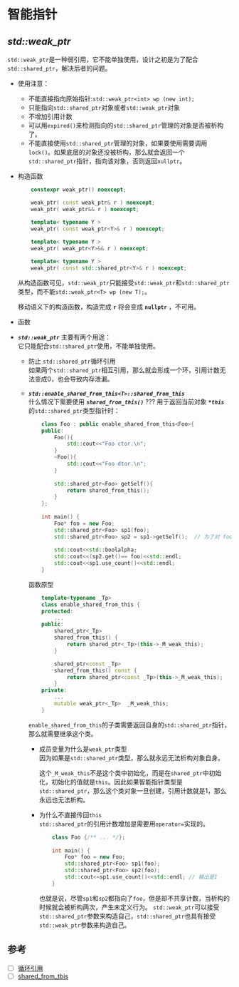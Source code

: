 # 智能指针

## ***std::weak_ptr<T>*** 
`std::weak_ptr`是一种弱引用，它不能单独使用，设计之初是为了配合`std::shared_ptr`，解决后者的问题。
+ 使用注意：
    + 不能直接指向原始指针:`std::weak_ptr<int> wp (new int);`
    + 只能指向`std::shared_ptr`对象或者`std::weak_ptr`对象
    + 不增加引用计数
    + 可以用`expired()`来检测指向的`std::shared_ptr`管理的对象是否被析构了。
    + 不能直接使用`std::shared_ptr`管理的对象，如果要使用需要调用`lock()`。如果底层的对象还没被析构，那么就会返回一个`std::shared_ptr`指针，指向该对象，否则返回`nullptr`。
+ 构造函数
    ```cpp
        constexpr weak_ptr() noexcept;
    
        weak_ptr( const weak_ptr& r ) noexcept;
        weak_ptr( weak_ptr&& r ) noexcept;
    
        template< typename Y >
        weak_ptr( const weak_ptr<Y>& r ) noexcept;
        
        template< typename Y >
        weak_ptr( weak_ptr<Y>&& r ) noexcept;

        template< typename Y >
        weak_ptr( const std::shared_ptr<Y>& r ) noexcept;
    ```
    从构造函数可见，`std::weak_ptr`只能接受`std::weak_ptr`和`std::shared_ptr`类型，而不能`std::weak_ptr<T> wp (new T);`。  

    移动语义下的构造函数，构造完成 **`r`** 将会变成 **`nullptr`** ，不可用。
+ 函数  
+ ***`std::weak_ptr`*** 主要有两个用途：  
它只能配合`std::shared_ptr`使用，不能单独使用。
    
    + 防止 `std::shared_ptr`循环引用  
    如果两个`std::shared_ptr`相互引用，那么就会形成一个环，引用计数无法变成0，也会导致内存泄漏。

    +  ***`std::enable_shared_from_this<T>::shared_from_this`***      
        什么情况下需要使用 ***`shared_from_this()`*** ??? 用于返回当前对象 ***`*this`*** 的`std::shared_ptr`类型指针时：
        ```cpp
            class Foo : public enable_shared_from_this<Foo>{
            public:
                Foo(){ 
                    std::cout<<"Foo ctor.\n";
                }
                ~Foo(){
                    std::cout<<"Foo dtor.\n";
                }
                
                std::shared_ptr<Foo> getSelf(){ 
                    return shared_from_this();
                }
            };
            
            int main() {
                Foo* foo = new Foo; 
                std::shared_ptr<Foo> sp1(foo);
                std::shared_ptr<Foo> sp2 = sp1->getSelf();  // 为了对 foo对象进行共享
                
                std::cout<<std::boolalpha;
                std::cout<<(sp2.get()== foo)<<std::endl;
                std::cout<<sp1.use_count()<<std::endl;
            } 
        ```
        函数原型
        ```cpp
            template<typename _Tp>
            class enable_shared_from_this {
            protected:
                ...
            public:
                shared_ptr<_Tp>
                shared_from_this() { 
                    return shared_ptr<_Tp>(this->_M_weak_this); 
                }

                shared_ptr<const _Tp>
                shared_from_this() const { 
                    return shared_ptr<const _Tp>(this->_M_weak_this); 
                }
            private:
                ...
                mutable weak_ptr<_Tp>  _M_weak_this;
            }
        ```

        `enable_shared_from_this`的子类需要返回自身的`std::shared_ptr`指针，那么就需要继承这个类。 
        + 成员变量为什么是`weak_ptr`类型  
        因为如果是`std::shared_ptr`类型，那么就永远无法析构对象自身。   

            这个`_M_weak_this`不是这个类中初始化，而是在`shared_ptr`中初始化，初始化的值就是`this`。因此如果智能指针类型是`std::shared_ptr`，那么这个类对象一旦创建，引用计数就是1，那么永远也无法析构。
        + 为什么不直接传回`this`  
        `std::shared_ptr`的引用计数增加是需要用`operator=`实现的。
            ```cpp
                class Foo {/** ... */};
                
                int main() {
                    Foo* foo = new Foo;
                    std::shared_ptr<Foo> sp1(foo);
                    std::shared_ptr<Foo> sp2(foo);
                    std::cout<<sp1.use_count()<<std::endl; // 输出是1
                }  
            ```
            也就是说，尽管`sp1`和`sp2`都指向了`foo`，但是却不共享计数，当析构的时候就会被析构两次，产生未定义行为。
    `std::weak_ptr`可以接受`std::shared_ptr`参数来构造自己，`std::shared_ptr`也具有接受`std::weak_ptr`参数来构造自己。
    
## 参考
+ [ ] [循环引用](https://blog.csdn.net/albertsh/article/details/82286999)
+ [ ] [shared_from_tbis](https://www.cnblogs.com/codingmengmeng/p/9123874.html)